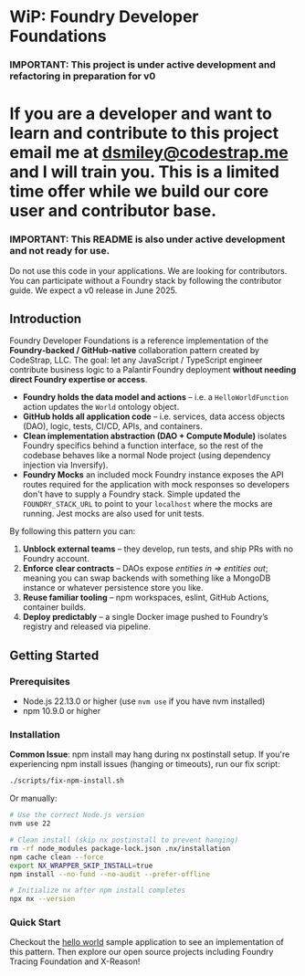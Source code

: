 # WiP: Foundry Developer Foundations

### IMPORTANT: This project is under active development and refactoring in preparation for v0

# If you are a developer and want to learn and contribute to this project email me at dsmiley@codestrap.me and I will train you. This is a limited time offer while we build our core user and contributor base.

### IMPORTANT: This README is also under active development and not ready for use.

Do not use this code in your applications. We are looking for contributors. You can participate without a Foundry stack by following the contributor guide. We expect a v0 release in June 2025.

## Introduction

Foundry Developer Foundations is a reference implementation of the **Foundry‑backed / GitHub‑native** collaboration pattern created by CodeStrap, LLC.
The goal: let any JavaScript / TypeScript engineer contribute business logic to a Palantir Foundry deployment **without needing direct Foundry expertise or access**.

- **Foundry holds the data model and actions** – i.e. a `HelloWorldFunction` action updates the `World` ontology object.
- **GitHub holds all application code** – i.e. services, data access objects (DAO), logic, tests, CI/CD, APIs, and containers.
- **Clean implementation abstraction (DAO + Compute Module)** isolates Foundry specifics behind a function interface, so the rest of the codebase behaves like a normal Node project (using dependency injection via Inversify).
- **Foundry Mocks** an included mock Foundry instance exposes the API routes required for the application with mock responses so developers don't have to supply a Foundry stack. Simple updated the `FOUNDRY_STACK_URL` to point to your `localhost` where the mocks are running. Jest mocks are also used for unit tests.

By following this pattern you can:

1. **Unblock external teams** – they develop, run tests, and ship PRs with no Foundry account.
2. **Enforce clear contracts** – DAOs expose _entities in ⇒ entities out_; meaning you can swap backends with something like a MongoDB instance or whatever persistence store you like.
3. **Reuse familiar tooling** – npm workspaces, eslint, GitHub Actions, container builds.
4. **Deploy predictably** – a single Docker image pushed to Foundry’s registry and released via pipeline.

## Getting Started

### Prerequisites

- Node.js 22.13.0 or higher (use `nvm use` if you have nvm installed)
- npm 10.9.0 or higher

### Installation

**Common Issue**: npm install may hang during nx postinstall setup. If you're experiencing npm install issues (hanging or timeouts), run our fix script:

```bash
./scripts/fix-npm-install.sh
```

Or manually:

```bash
# Use the correct Node.js version
nvm use 22

# Clean install (skip nx postinstall to prevent hanging)
rm -rf node_modules package-lock.json .nx/installation
npm cache clean --force
export NX_WRAPPER_SKIP_INSTALL=true
npm install --no-fund --no-audit --prefer-offline

# Initialize nx after npm install completes
npx nx --version
```

### Quick Start

Checkout the [hello world](/hello-world/README.md) sample application to see an implementation of this pattern. Then explore our open source projects including Foundry Tracing Foundation and X-Reason!
